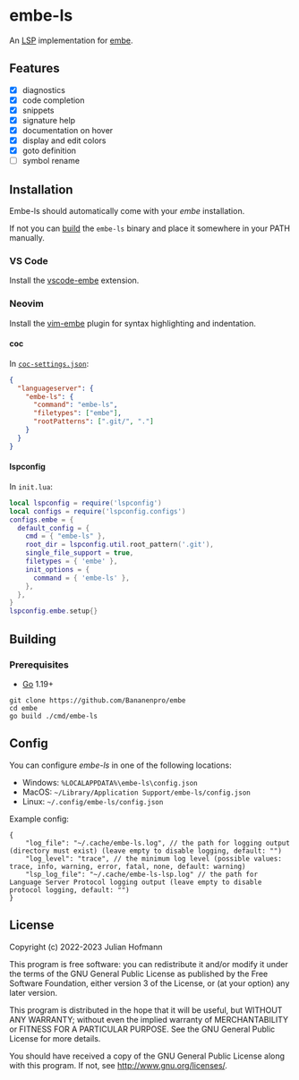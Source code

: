 # embe-ls

An [LSP](https://microsoft.github.io/language-server-protocol) implementation for [embe](https://github.com/Bananenpro/embe).

## Features

- [x] diagnostics
- [x] code completion
- [x] snippets
- [x] signature help
- [x] documentation on hover
- [x] display and edit colors
- [x] goto definition
- [ ] symbol rename

## Installation

Embe-ls should automatically come with your *embe* installation.

If not you can [build](#building) the `embe-ls` binary and place it somewhere in your PATH manually.

### VS Code

Install the [vscode-embe](https://github.com/Bananenpro/vscode-embe#installation) extension.

### Neovim

Install the [vim-embe](https://github.com/Bananenpro/vim-embe#installation) plugin for syntax highlighting and indentation.

#### coc

In [`coc-settings.json`](https://github.com/neoclide/coc.nvim/wiki/Language-servers#register-custom-language-servers):
```json
{
  "languageserver": {
    "embe-ls": {
      "command": "embe-ls",
      "filetypes": ["embe"],
      "rootPatterns": [".git/", "."]
    }
  }
}
```

#### lspconfig

In `init.lua`:
```lua
local lspconfig = require('lspconfig')
local configs = require('lspconfig.configs')
configs.embe = {
  default_config = {
    cmd = { "embe-ls" },
    root_dir = lspconfig.util.root_pattern('.git'),
    single_file_support = true,
    filetypes = { 'embe' },
    init_options = {
      command = { 'embe-ls' },
    },
  },
}
lspconfig.embe.setup{}
```

## Building

### Prerequisites

- [Go](https://go.dev) 1.19+

```
git clone https://github.com/Bananenpro/embe
cd embe
go build ./cmd/embe-ls
```

## Config

You can configure _embe-ls_ in one of the following locations:

- Windows: `%LOCALAPPDATA%\embe-ls\config.json`
- MacOS: `~/Library/Application Support/embe-ls/config.json`
- Linux: `~/.config/embe-ls/config.json`

Example config:

```jsonc
{
	"log_file": "~/.cache/embe-ls.log", // the path for logging output (directory must exist) (leave empty to disable logging, default: "")
	"log_level": "trace", // the minimum log level (possible values: trace, info, warning, error, fatal, none, default: warning)
	"lsp_log_file": "~/.cache/embe-ls-lsp.log" // the path for Language Server Protocol logging output (leave empty to disable protocol logging, default: "")
}
```

## License

Copyright (c) 2022-2023 Julian Hofmann

This program is free software: you can redistribute it and/or modify
it under the terms of the GNU General Public License as published by
the Free Software Foundation, either version 3 of the License, or
(at your option) any later version.

This program is distributed in the hope that it will be useful,
but WITHOUT ANY WARRANTY; without even the implied warranty of
MERCHANTABILITY or FITNESS FOR A PARTICULAR PURPOSE.  See the
GNU General Public License for more details.

You should have received a copy of the GNU General Public License
along with this program.  If not, see <http://www.gnu.org/licenses/>.
